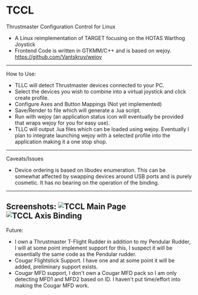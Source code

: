 # TCCL
Thrustmaster Configuration Control for Linux
- A Linux reimplementation of TARGET focusing on the HOTAS Warthog Joystick
- Frontend Code is written in GTKMM/C++ and is based on wejoy. https://github.com/Vantskruv/wejoy
---
How to Use:
- TLLC will detect Thrustmaster devices connected to your PC.
- Select the devices you wish to combine into a virtual joystick and click create profile.
- Configure Axes and Button Mappings (Not yet implemented)
- Save/Render to file which will generate a .lua script.
- Run with wejoy (an application status icon will eventually be provided that wraps wejoy for you for easy use).
- TLLC will output .lua files which can be loaded using wejoy. Eventually I plan to integrate launching wejoy with a selected profile into the application making it a one stop shop.
---
Caveats/Issues
- Device ordering is based on libudev enumeration. This can be somewhat affected by swapping devices around USB ports and is purely cosmetic. It has no bearing on the operation of the binding.
---
Screenshots:
![TCCL Main Page](https://user-images.githubusercontent.com/732515/204790875-c5a0cb54-1264-4bbf-b3aa-ae9f81ffe217.png)
![TCCL Axis Binding](https://user-images.githubusercontent.com/732515/204790898-1c7096c5-57ab-4e00-bc7d-0caf2e6917e9.png)
---
Future:
- I own a Thrustmaster T-Flight Rudder in addition to my Pendular Rudder, I will at some point implement support for this, I suspect it will be essentially the same code as the Pendular rudder.
- Cougar Flightstick Support. I have one and at some point it will be added, preliminary support exists.
- Cougar MFD support, I don't own a Cougar MFD pack so I am only detecting MFD1 and MFD2 based on ID. I haven't put time/effort into making the Cougar MFD work.
